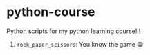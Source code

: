 # python-course
Python scripts for my python learning course!!!
1. `rock_paper_scissors`: You know the game 😀
